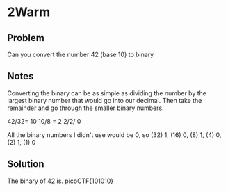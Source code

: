 # 2Warm
## Problem
Can you convert the number 42 (base 10) to binary

## Notes
Converting the binary can be as simple as dividing the number by the largest binary number that would go into our decimal.  Then take the remainder and go through the smaller binary numbers.

42/32= 10
10/8 = 2
2/2/ 0

All the binary numbers I didn't use would be 0, so (32) 1, (16) 0, (8) 1, (4) 0, (2) 1, (1) 0

## Solution
The binary of 42 is.
picoCTF{101010}
